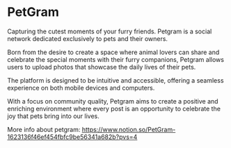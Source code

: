 # PetGram
Capturing the cutest moments of your furry friends.
Petgram is a social network dedicated exclusively to pets and their owners. 

Born from the desire to create a space where animal lovers can share and celebrate the special moments with their furry companions, Petgram allows users to upload photos that showcase the daily lives of their pets.

The platform is designed to be intuitive and accessible, offering a seamless experience on both mobile devices and computers. 

With a focus on community quality, Petgram aims to create a positive and enriching environment where every post is an opportunity to celebrate the joy that pets bring into our lives.

More info about petgram: https://www.notion.so/PetGram-1623136f46ef454fbfc9be56341a682b?pvs=4

